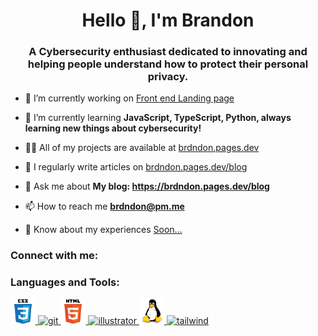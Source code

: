 <h1 align="center">Hello 💫, I'm Brandon</h1>
<h3 align="center">A Cybersecurity enthusiast dedicated to innovating and helping people understand how to protect their personal privacy.</h3>

- 🔭 I’m currently working on [Front end Landing page](brdndon.pages.dev)

- 🌱 I’m currently learning **JavaScript, TypeScript, Python, always learning new things about cybersecurity!**

- 👨‍💻 All of my projects are available at [brdndon.pages.dev](brdndon.pages.dev)

- 📝 I regularly write articles on [brdndon.pages.dev/blog](brdndon.pages.dev/blog)

- 💬 Ask me about **My blog: https://brdndon.pages.dev/blog**

- 📫 How to reach me **brdndon@pm.me**

- 📄 Know about my experiences [Soon…](Soon…)

<h3 align="left">Connect with me:</h3>
<p align="left">
</p>

<h3 align="left">Languages and Tools:</h3>
<p align="left"> <a href="https://www.w3schools.com/css/" target="_blank" rel="noreferrer"> <img src="https://raw.githubusercontent.com/devicons/devicon/master/icons/css3/css3-original-wordmark.svg" alt="css3" width="40" height="40"/> </a> <a href="https://git-scm.com/" target="_blank" rel="noreferrer"> <img src="https://www.vectorlogo.zone/logos/git-scm/git-scm-icon.svg" alt="git" width="40" height="40"/> </a> <a href="https://www.w3.org/html/" target="_blank" rel="noreferrer"> <img src="https://raw.githubusercontent.com/devicons/devicon/master/icons/html5/html5-original-wordmark.svg" alt="html5" width="40" height="40"/> </a> <a href="https://www.adobe.com/in/products/illustrator.html" target="_blank" rel="noreferrer"> <img src="https://www.vectorlogo.zone/logos/adobe_illustrator/adobe_illustrator-icon.svg" alt="illustrator" width="40" height="40"/> </a> <a href="https://www.linux.org/" target="_blank" rel="noreferrer"> <img src="https://raw.githubusercontent.com/devicons/devicon/master/icons/linux/linux-original.svg" alt="linux" width="40" height="40"/> </a> <a href="https://tailwindcss.com/" target="_blank" rel="noreferrer"> <img src="https://www.vectorlogo.zone/logos/tailwindcss/tailwindcss-icon.svg" alt="tailwind" width="40" height="40"/> </a> </p>


